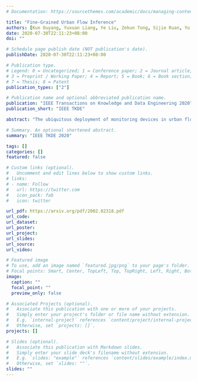 ```yaml
---
# Documentation: https://sourcethemes.com/academic/docs/managing-content/

title: "Fine-Grained Urban Flow Inference"
authors: [Kun Ouyang, Yuxuan Liang, Ye Liu, Zekun Tong, Sijie Ruan, Yu Zheng, David S. Rosenblum]
date: 2020-07-30T22:11:23+08:00
doi: ""

# Schedule page publish date (NOT publication's date).
publishDate: 2020-07-30T22:11:23+08:00

# Publication type.
# Legend: 0 = Uncategorized; 1 = Conference paper; 2 = Journal article;
# 3 = Preprint / Working Paper; 4 = Report; 5 = Book; 6 = Book section;
# 7 = Thesis; 8 = Patent
publication_types: ["2"]

# Publication name and optional abbreviated publication name.
publication: "IEEE Transactions on Knowledge and Data Engineering 2020"
publication_short: "IEEE TKDE"

abstract: "The ubiquitous deployment of monitoring devices in urban flow monitoring systems induces a significant cost for maintenance and operation. A technique is required to reduce the number of deployed devices, while preventing the degeneration of data accuracy and granularity. In this paper, we present an approach for inferring the real-time and fine-grained crowd flows throughout a city based on coarse-grained observations. This task exhibits two challenges: the spatial correlations between coarse-and fine-grained urban flows, and the complexities of external impacts. To tackle these issues, we develop a model entitled UrbanFM which consists of two major parts: 1) an inference network to generate fine-grained flow distributions from coarse-grained inputs that uses a feature extraction module and a novel distributional upsampling module; 2) a general fusion subnet to further boost the performance by considering the influence of different external factors. This structure provides outstanding effectiveness and efficiency for small scale upsampling. However, the single-pass upsampling used by UrbanFM is insufficient at higher upscaling rates. Therefore, we further present UrbanPy, a cascading model for progressive inference of fine-grained urban flows by decomposing the original tasks into multiple subtasks. Compared to UrbanFM, such an enhanced structure demonstrates favorable performance for larger-scale inference tasks."

# Summary. An optional shortened abstract.
summary: "IEEE TKDE 2020"

tags: []
categories: []
featured: false

# Custom links (optional).
#   Uncomment and edit lines below to show custom links.
# links:
# - name: Follow
#   url: https://twitter.com
#   icon_pack: fab
#   icon: twitter

url_pdf: https://arxiv.org/pdf/2002.02318.pdf
url_code:
url_dataset:
url_poster:
url_project:
url_slides:
url_source:
url_video:

# Featured image
# To use, add an image named `featured.jpg/png` to your page's folder. 
# Focal points: Smart, Center, TopLeft, Top, TopRight, Left, Right, BottomLeft, Bottom, BottomRight.
image:
  caption: ""
  focal_point: ""
  preview_only: false

# Associated Projects (optional).
#   Associate this publication with one or more of your projects.
#   Simply enter your project's folder or file name without extension.
#   E.g. `internal-project` references `content/project/internal-project/index.md`.
#   Otherwise, set `projects: []`.
projects: []

# Slides (optional).
#   Associate this publication with Markdown slides.
#   Simply enter your slide deck's filename without extension.
#   E.g. `slides: "example"` references `content/slides/example/index.md`.
#   Otherwise, set `slides: ""`.
slides: ""
---
```

